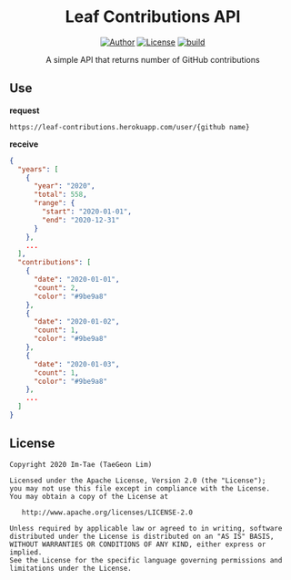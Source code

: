 <h1 align="center">Leaf Contributions API</h1>

<p align="center">
  <a href="https://github.com/Im-Tae"><img alt="Author" src="https://img.shields.io/badge/author-Im--Tae-red.svg"/></a>
  <a href="https://opensource.org/licenses/Apache-2.0"><img alt="License" src="https://img.shields.io/badge/License-Apache%202.0-blue.svg"/></a>
   <a href="https://travis-ci.com/github/Im-Tae/leaf-contributions"><img alt="build" src="https://travis-ci.com/Im-Tae/leaf-contributions.svg?branch=master"/></a>
</p>
<p align="center">  
A simple API that returns number of GitHub contributions</p>



## Use

**request**

```
https://leaf-contributions.herokuapp.com/user/{github name}
```

**receive**

```json
{
  "years": [
    {
      "year": "2020",
      "total": 558,
      "range": {
        "start": "2020-01-01",
        "end": "2020-12-31"
      }
    },
    ...
  ],
  "contributions": [
    {
      "date": "2020-01-01",
      "count": 2,
      "color": "#9be9a8"
    },
    {
      "date": "2020-01-02",
      "count": 1,
      "color": "#9be9a8"
    },
    {
      "date": "2020-01-03",
      "count": 1,
      "color": "#9be9a8"
    },
    ...
  ]
}
```



## License

```
Copyright 2020 Im-Tae (TaeGeon Lim)

Licensed under the Apache License, Version 2.0 (the "License");
you may not use this file except in compliance with the License.
You may obtain a copy of the License at

   http://www.apache.org/licenses/LICENSE-2.0

Unless required by applicable law or agreed to in writing, software
distributed under the License is distributed on an "AS IS" BASIS,
WITHOUT WARRANTIES OR CONDITIONS OF ANY KIND, either express or implied.
See the License for the specific language governing permissions and
limitations under the License.
```